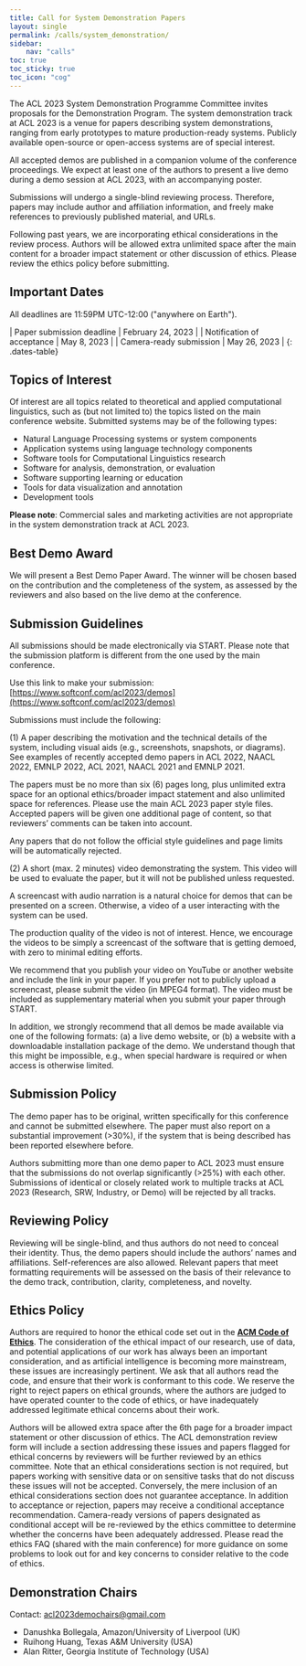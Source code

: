 ```yaml
---
title: Call for System Demonstration Papers
layout: single
permalink: /calls/system_demonstration/
sidebar: 
    nav: "calls"
toc: true
toc_sticky: true
toc_icon: "cog"
---
```


The ACL 2023 System Demonstration Programme Committee invites proposals for the Demonstration Program. The system demonstration track at ACL 2023 is a venue for papers describing system demonstrations, ranging from early prototypes to mature production-ready systems. Publicly available open-source or open-access systems are of special interest.

All accepted demos are published in a companion volume of the conference proceedings. We expect at least one of the authors to present a live demo during a demo session at ACL 2023, with an accompanying poster.

Submissions will undergo a single-blind reviewing process. Therefore, papers may include author and affiliation information, and freely make references to previously published material, and URLs.

Following past years, we are incorporating ethical considerations in the review process. Authors will be allowed extra unlimited space after the main content for a broader impact statement or other discussion of ethics. Please review the ethics policy before submitting.


## Important Dates

All deadlines are 11:59PM UTC-12:00 ("anywhere on Earth").

<style>
.dates-table { font-size: .8em; }
.dates-table tr td:nth-child(1) { width: 60%; }
.dates-table tr td:nth-child(2) { width: 30%; }
.dates-table del { color: #888; }
</style>

| Paper submission deadline | February 24, 2023 |
| Notification of acceptance | May 8, 2023 |
| Camera-ready submission | May 26, 2023 |
{: .dates-table}


## Topics of Interest

Of interest are all topics related to theoretical and applied computational linguistics, such as (but not limited to) the topics listed on the main conference website. Submitted systems may be of the following types:

* Natural Language Processing systems or system components
* Application systems using language technology components
* Software tools for Computational Linguistics research
* Software for analysis, demonstration, or evaluation
* Software supporting learning or education
* Tools for data visualization and annotation
* Development tools

**Please note**: Commercial sales and marketing activities are not appropriate in the system demonstration track at ACL 2023.


## Best Demo Award

We will present a Best Demo Paper Award. The winner will be chosen based on the contribution and the completeness of the system, as assessed by the reviewers and also based on the live demo at the conference.


## Submission Guidelines

All submissions should be made electronically via START. Please note that the submission platform is different from the one used by the main conference.

Use this link to make your submission: [https://www.softconf.com/acl2023/demos](https://www.softconf.com/acl2023/demos)

Submissions must include the following:

(1) A paper describing the motivation and the technical details of the system, including visual aids (e.g., screenshots, snapshots, or diagrams). See examples of recently accepted demo papers in ACL 2022, NAACL 2022, EMNLP 2022, ACL 2021, NAACL 2021 and EMNLP 2021.

The papers must be no more than six (6) pages long, plus unlimited extra space for an optional ethics/broader impact statement and also unlimited space for references. Please use the main ACL 2023 paper style files. Accepted papers will be given one additional page of content, so that reviewers’ comments can be taken into account.

Any papers that do not follow the official style guidelines and page limits will be automatically rejected.

(2) A short (max. 2 minutes) video demonstrating the system. This video will be used to evaluate the paper, but it will not be published unless requested.

A screencast with audio narration is a natural choice for demos that can be presented on a screen. Otherwise, a video of a user interacting with the system can be used.

The production quality of the video is not of interest. Hence, we encourage the videos to be simply a screencast of the software that is getting demoed, with zero to minimal editing efforts.

We recommend that you publish your video on YouTube or another website and include the link in your paper. If you prefer not to publicly upload a screencast, please submit the video (in MPEG4 format). The video must be included as supplementary material when you submit your paper through START.

In addition, we strongly recommend that all demos be made available via one of the following formats: (a) a live demo website, or (b) a website with a downloadable installation package of the demo. We understand though that  this might be impossible, e.g., when special hardware is required or when access is otherwise limited.

## Submission Policy

The demo paper has to be original, written specifically for this conference and cannot be submitted elsewhere. The paper must also report on a substantial improvement (>30%), if the system that is being described has been reported elsewhere before.

Authors submitting more than one demo paper to ACL 2023 must ensure that the submissions do not overlap significantly (>25%) with each other. Submissions of identical or closely related work to multiple tracks at ACL 2023 (Research, SRW, Industry, or Demo) will be rejected by all tracks.


## Reviewing Policy

Reviewing will be single-blind, and thus authors do not need to conceal their identity. Thus, the demo papers should include the authors’ names and affiliations. Self-references are also allowed. Relevant papers that meet formatting requirements will be assessed on the basis of their relevance to the demo track, contribution, clarity, completeness, and novelty.


## Ethics Policy

Authors are required to honor the ethical code set out in the [**ACM Code of Ethics**](https://www.acm.org/code-of-ethics). The consideration of the ethical impact of our research, use of data, and potential applications of our work has always been an important consideration, and as artificial intelligence is becoming more mainstream, these issues are increasingly pertinent. We ask that all authors read the code, and ensure that their work is conformant to this code. We reserve the right to reject papers on ethical grounds, where the authors are judged to have operated counter to the code of ethics, or have inadequately addressed legitimate ethical concerns about their work.

Authors will be allowed extra space after the 6th page for a broader impact statement or other discussion of ethics. The ACL demonstration review form will include a section addressing these issues and papers flagged for ethical concerns by reviewers will be further reviewed by an ethics committee. Note that an ethical considerations section is not required, but papers working with sensitive data or on sensitive tasks that do not discuss these issues will not be accepted. Conversely, the mere inclusion of an ethical considerations section does not guarantee acceptance. In addition to acceptance or rejection, papers may receive a conditional acceptance recommendation. Camera-ready versions of papers designated as conditional accept will be re-reviewed by the ethics committee to determine whether the concerns have been adequately addressed. Please read the ethics FAQ (shared with the main conference) for more guidance on some problems to look out for and key concerns to consider relative to the code of ethics.

## Demonstration Chairs

Contact: [acl2023demochairs@gmail.com](mailto:acl2023demochairs@gmail.com)

* Danushka Bollegala, Amazon/University of Liverpool (UK)
* Ruihong Huang, Texas A&M University (USA)
* Alan Ritter, Georgia Institute of Technology (USA)
 
